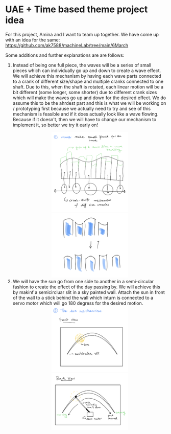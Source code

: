 # UAE + Time based theme project idea

For this project, Amina and I want to team up together. We have come up with an idea for the same: 
https://github.com/ak7588/machineLab/tree/main/6March

Some additions and further explanations are are follows:

<ol>
	<li><p>Instead of being one full piece, the waves will be a series of small pieces which can individually go up and down to create a wave effect. We will achieve this mechanism by having each wave parts connected to a crank of different size/shape and multiple cranks connected to one shaft. Due to this, when the shaft is rotated, each linear motion will be a bit different (some longer, some shorter) due to different crank sizes which will make the waves go up and down for the desired effect. We do assume this to be the ahrdest part and this is what we will be working on / prototyping first because we actually need to try and see of this mechanism is feasible and if it does actually look like a wave flowing. Because if it doesn't, then we will have to change our mechanism to implement it, so better we try it early on!</p>
	<center>
	<img src="1.png" width="50%">
	<img src="2.png" width="50%">
	</center>
	<li>We will have the sun go from one side to another in a semi-circular fashion to create the effect of the day passing by. We will achieve this by makinf a semicircluar slit in a sky painted wall. Attach the sun in front of the wall to a stick behind the wall which inturn is connected to a servo motor which will go 180 degress for the desired motion.
	<center>
	<img src="3.png" width="50%">
	<img src="4.png" width="50%">
	</center>
</ol>
